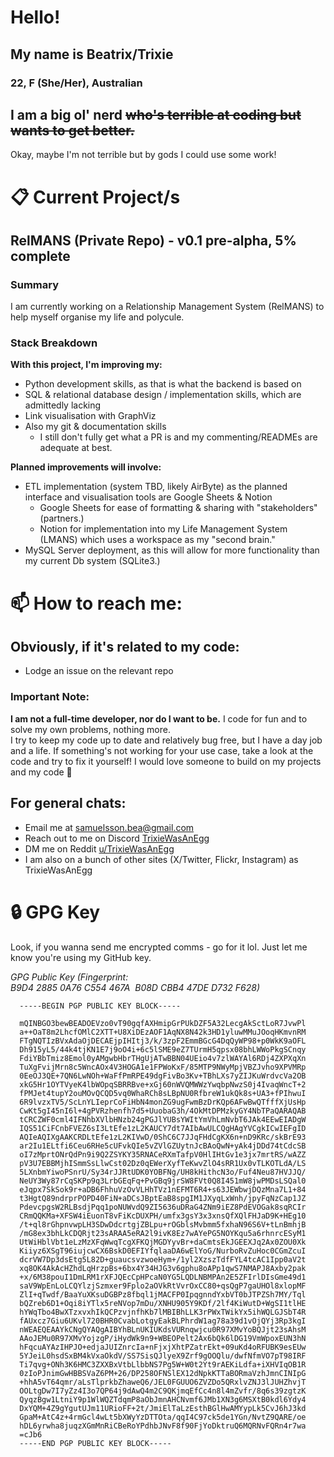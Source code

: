# Hello!

## My name is Beatrix/Trixie
### 22, F (She/Her), Australian
## I am a big ol' nerd ~~who's terrible at coding but wants to get better.~~
Okay, maybe I'm not terrible but by gods I could use some work!

# 📋 Current Project/s
## RelMANS (Private Repo) - v0.1 pre-alpha, 5% complete
### Summary
I am currently working on a Relationship Management System (RelMANS) to help myself organise my life and polycule.

### Stack Breakdown
**With this project, I'm improving my:**
- Python development skills, as that is what the backend is based on
- SQL & relational database design / implementation skills, which are admittedly lacking
- Link visualisation with GraphViz
- Also my git & documentation skills
  - I still don't fully get what a PR is and my commenting/READMEs are adequate at best.

**Planned improvements will involve:**
- ETL implementation (system TBD, likely AirByte) as the planned interface and visualisation tools are Google Sheets & Notion
  - Google Sheets for ease of formatting & sharing with "stakeholders" (partners.)
  - Notion for implementation into my Life Management System (LMANS) which uses a workspace as my "second brain."
- MySQL Server deployment, as this will allow for more functionality than my current Db system (SQLite3.)

# 📫 How to reach me:
## Obviously, if it's related to my code:
- Lodge an issue on the relevant repo
### Important Note:
**I am not a full-time developer, nor do I want to be.** I code for fun and to solve my own problems, nothing more.<br>
I try to keep my code up to date and relatively bug free, but I have a day job and a life. If something's not working for your use case, take a look at the code and try to fix it yourself! I would love someone to build on my projects and my code 🥰

## For general chats:
- Email me at [samuelsson.bea@gmail.com](mailto:samuelsson.bea@gmail.com)
- Reach out to me on Discord [TrixieWasAnEgg](https://discordapp.com/users/694194730069917808)
- DM me on Reddit [u/TrixieWasAnEgg](https://reddit.com/u/trixiewasanegg)
- I am also on a bunch of other sites (X/Twitter, Flickr, Instagram) as TrixieWasAnEgg

# 🔒 GPG Key
Look, if you wanna send me encrypted comms - go for it lol. Just let me know you're using my GitHub key.

*GPG Public Key (Fingerprint: B9D4 2885 0A76 C554 467A  B08D CBB4 47DE D732 F628)*
```
  -----BEGIN PGP PUBLIC KEY BLOCK-----

  mQINBGO3bewBEADOEVzo0vT90gqfAXHmipGrPUkDZF5A32LecgAkSctLoR7JvwPl
  a++OaT8m2LhcfOMlC2XTT+U8XiDEzAOF1AqNX8N42k3HD1yluwMMuJOoqHKmvnRM
  FTgNQTIzBVxAdaOjDECAEjpIHItj3/k/3zpF2EmmBGcG4DqQyWP98+p0WkK9aOFL
  Dh915yL5/44k4tjKN1E7j9oO4i+6c5lSME9eZ7TUrmH5qpsx08bhLWWoPkgSCnqy
  FdiYBbTmiz8Emol0yAMgwbHbrTHgUjATwBBN04UEio4v7zlWAYAl6RDj4ZXPXqXn
  TuXgFvijMrn8c5WncAOx4V3HOGA1e1FPWoKxF/85MTP9NWyMpjVBZJvho9XPVMRp
  0EeOJ3QE+7QN6LwNOh+WaFfPmRPE49dgFivBo3Kv+TBhLXs7yZIJKuWrdvcVa2OB
  xkG5Hr1OYTVyeK4lbWOpqSBRRBve+xGj60nWVQMWWzYwqbpNwzS0j4IvaqWncT+2
  fPMJet4tupY2ouMOvQCQD5vq0WhaRCh8sLBpNU0RfbreW1ukQk8s+UA3+fPIhwuI
  6R9lvzxTV5/ScLnYLIeprCoFiHbN4monZG9ugFwmBzDrKQp6AFwBwQTfffXjUsHp
  CwKt5gI45nI6l+4gPVRzhenfh7d5+UuobaG3h/4OkMtDPMzkyGY4NbTPaQARAQAB
  tCRCZWF0cml4IFNhbXVlbHNzb24gPGJlYUBsYWItYmVhLmNvbT6JAk4EEwEIADgW
  IQS51CiFCnbFVEZ6sI3LtEfe1zL2KAUCY7dt7AIbAwULCQgHAgYVCgkICwIEFgID
  AQIeAQIXgAAKCRDLtEfe1zL2KIVwD/0ShC6C7JJqFHdCgKX6n+nD9KRc/skBrE93
  ar2Iu1ELtfi6Ceu6RHe5cUFvkQIe5vZVlGZUytnJcBAoQwN+yAk4jDDd74tCdcSB
  oI7zMprtONrQdPn9i9Q2ZSYKY35RNACeRXmTafpV0HlIHtGv1e3jx7mrtRS/wAZZ
  pV3U7EBBMjhISmmSsLlwCst02Dz0qEWerXyfTeKwvZlO4sRR1Ux0vTLKOTLdA/LS
  5LXnbmYiwoPSnrU/Sy34rJJRtUDK0YOBFNg/UH8kHithcN3o/Fuf4Neu87HVJJQ/
  NeUY3Wy87rCqSKPp9q3LrbGEqFq+PvGBq9jrSW8FVt0Q8I451mW8jwPMDsLSQal0
  eJqpx7SkSok9r+aDB6FhhuVzOvVLHhTVz1nEFMT6R4+s63JEWbwjDQzMna7L1+84
  t3HgtQ89ndrprPOPD40FiN+aDCsJBptEaB8spgIM1JXyqLxWnh/jpyFqNzCap1JZ
  PdevcpgsW2RLBsdjPqq1poNUWvdQ9ZI5636uDRaG4ZNm9iEZ8PdEVOGak8sqRCIr
  CRmQQKMa+XFSW4iEuonT8vFiKcDUXPH/umfx3gsY3x3xnsQfXQlFHJaD9K+HEg10
  /t+ql8rGhpnvwpLH3SDwDdcrtgjZBLpu+rOGblsMvbmm5fxhaN96S6V+tLnBmhjB
  /mG8ex3bhLkCDQRjt23sARAA5eRA2l9ivK8Ez7wAYePG5NOYKqu5a6rhnrcESyM1
  UtWiHblVbt1eLzMzXFqWwqTcgXFKQjMGDYyvBr+daCmtsEkJGEEXJq2Ax0ZOU0Xk
  Kiiyz6XSgT96iujcwCX6BskD0EFIYfqlaaDA6wElYoG/NurboRvZuHoc0CGmZcuI
  dcrVW7Dp3dsEtg5L82D+guaucsvzwoeHym+/1yl2XzszTdfFYL4tcAC1Ipp0aV2t
  xq8OK4AkAcHZhdLqHrzpBs+6bx4Y34HJG3v6gphu8oAPp1qwS7NMAPJ8Axby2pak
  +x/6M38pouI1DmLRM1rXFJQEcCpHPcaN0YG5LQDLNBMPAn2E5ZFIrlDIsGme49d1
  saV9WpEnLoLCQYlzjSzmxer9Fplo2aOVkRtVvrOxCC80+qsQgP7gaUHOl8xlopMF
  ZlI+qTwdf/BaaYuXKsuDGBPz8fbql1jMACFP0IpqgnndYxbVT0bJTPZSh7MY/Tql
  bQZreb6D1+Oqi8iYTlx5reNVop7mDu/XNHU905Y9KDf/2lf4KiWutD+WgSI1tlHE
  hYWqTbo4BwXTzxvxhIkQCPzvjnfhKb7lMBIBhLLK3rPWxTWikYx5ihWQLGJSbT4R
  fAUxcz7Giu6UKvl720BHR0CvabLotgyEakBLPhrdW1ag78a39d1vOjQYj3Rp3kgI
  nWEAEQEAAYkCNgQYAQgAIBYhBLnUKIUKdsVURnqwjcu0R97XMvYoBQJjt23sAhsM
  AAoJEMu0R97XMvYojzgP/iHydWk9n9+WBEOPelt2Ax6bQk6lDG19VmWpoxEUN3hN
  hFqcuAYAzIHPJO+edjaJUIZnrcIa+nFjxjXhtPZatrEkt+09uKd4oRFUBK9esEUw
  5YJeiL0hsdSxBM4kVxaOkdV/SS7SisQJlyeX9Zrf9gOOQlu/dwfNfmVO7pT98IRF
  Ti7qvg+ONh3K6HMC3ZXXBxVtbLlbbNS7Pg5W+W0t2Yt9rAEKiLdfa+iXHVIqOB1R
  0zIoPJnimGwHBBSVaZ6PM+26/DP258OFNSlEX12dNpkKTTaBORmaVzhJmnCINIpG
  +hhA5vT64qmr/aLsTlprkbZhaweQ6/JEL0FGUUO6ZVZDo5QRxlvZNJ3lJUHZhvjT
  OOLtgDw7I7yZz4I3o7QP64j9dAwQ4m2C9QKjmqEfCc4n8l4mZvfr/8q6s39zgtzK
  QyqzBgw1LtniY9p1WlWQZTdqmP8aObJmnAHCNvmf6JMb1XN3g6MSXtB0kdl6Ydy4
  DxYQM+4Z9gYgutUJm11URioFF+2t/JmiElTaLzEsthBGlHwAMYypLk5CvJ6hJ3kd
  GpaM+AtC4z+4rmGcl4wLt5bXWyYzDTTOta/qqI4C97ck5de1YGn/NvtZ9QARE/oe
  hDL6yrwha8juqzXGmMnRiCBeRoYPdhbJNvF8f90FjYoDktruQ6MQRNvFQRn4r7wa
  =cJb6
  -----END PGP PUBLIC KEY BLOCK-----
  
 ```


<!---
theres-a-bea/theres-a-bea is a ✨ special ✨ repository because its `README.md` (this file) appears on your GitHub profile.
You can click the Preview link to take a look at your changes.
--->

